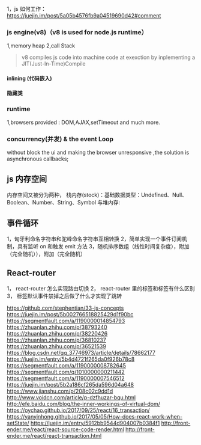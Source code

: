 1，js 如何工作：
https://juejin.im/post/5a05b4576fb9a04519690d42#comment

### js engine(v8)（v8 is used for node.js runtime）

1,memory heap 2,call Stack

> v8 compiles js code into machine code at exexction by inplementing a JIT(Just-In-Time)Compile

#### inlining (代码嵌入)

#### 隐藏类

### runtime

1,browsers provided : DOM,AJAX,setTimeout and much more.

### concurrency(并发) & the event Loop

without block the ui and making the browser unresponsive ,the solution is asynchronous callbacks;

## js 内存空间

内存空间又被分为两种，
栈内存(stock)：基础数据类型：Undefined、Null、Boolean、Number、String、Symbol
与堆内存:

## 事件循环

1，匈牙利命名字符串和驼峰命名字符串互相转换
2，简单实现一个事件订阅机制，具有监听 on 和触发 emit 方法
3，随机排序数组（线性时间复杂度），附加（完全随机）），附加（完全随机）

## React-router

1， react-router 怎么实现路由切换
2， react-router 里的<Link>标签和<a>标签有什么区别
3， <a>标签默认事件禁掉之后做了什么才实现了跳转

https://github.com/stephentian/33-js-concepts
https://juejin.im/post/5b002766518825429d1f90bc
https://segmentfault.com/a/1190000014854793
https://zhuanlan.zhihu.com/p/38793240
https://zhuanlan.zhihu.com/p/38220426
https://zhuanlan.zhihu.com/p/36810237
https://zhuanlan.zhihu.com/p/36521539
https://blog.csdn.net/qq_37746973/article/details/78662177
https://juejin.im/entry/5b4d4721f265da0f926b78c8
https://segmentfault.com/a/1190000008782645
https://segmentfault.com/q/1010000000211442
https://segmentfault.com/a/1190000007546512
https://juejin.im/post/5b2a186cf265da596d04a648
https://www.jianshu.com/p/208c02c9dd1d
http://www.voidcn.com/article/p-dzfhuzar-bqu.html
http://efe.baidu.com/blog/the-inner-workings-of-virtual-dom/
https://oychao.github.io/2017/09/25/react/16_transaction/
https://yanyinhong.github.io/2017/05/05/How-does-react-work-when-setState/
https://juejin.im/entry/5912bb9544d904007b0384f1
http://front-ender.me/react/react-source-code-render.html
http://front-ender.me/react/react-transaction.html
